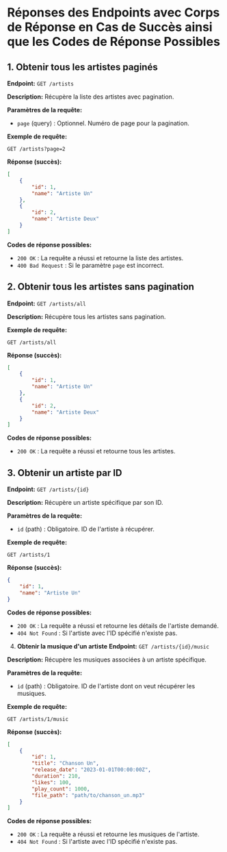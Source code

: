 # Réponses des Endpoints avec Corps de Réponse en Cas de Succès ainsi que les Codes de Réponse Possibles


## 1. Obtenir tous les artistes paginés
**Endpoint:** `GET /artists`

**Description:** Récupère la liste des artistes avec pagination.

**Paramètres de la requête:**
- `page` (query) : Optionnel. Numéro de page pour la pagination.

**Exemple de requête:**
```
GET /artists?page=2
```

**Réponse (succès):**
```json
[
    {
        "id": 1,
        "name": "Artiste Un"
    },
    {
        "id": 2,
        "name": "Artiste Deux"
    }
]
```

**Codes de réponse possibles:**
- `200 OK` : La requête a réussi et retourne la liste des artistes.
- `400 Bad Request` : Si le paramètre `page` est incorrect.

## 2. Obtenir tous les artistes sans pagination
**Endpoint:** `GET /artists/all`

**Description:** Récupère tous les artistes sans pagination.

**Exemple de requête:**
```
GET /artists/all
```

**Réponse (succès):**
```json
[
    {
        "id": 1,
        "name": "Artiste Un"
    },
    {
        "id": 2,
        "name": "Artiste Deux"
    }
]
```

**Codes de réponse possibles:**
- `200 OK` : La requête a réussi et retourne tous les artistes.

## 3. Obtenir un artiste par ID
**Endpoint:** `GET /artists/{id}`

**Description:** Récupère un artiste spécifique par son ID.

**Paramètres de la requête:**
- `id` (path) : Obligatoire. ID de l'artiste à récupérer.

**Exemple de requête:**
```
GET /artists/1
```

**Réponse (succès):**
```json
{
    "id": 1,
    "name": "Artiste Un"
}
```

**Codes de réponse possibles:**
- `200 OK` : La requête a réussi et retourne les détails de l'artiste demandé.
- `404 Not Found` : Si l'artiste avec l'ID spécifié n'existe pas.

4. **Obtenir la musique d'un artiste**
**Endpoint:** `GET /artists/{id}/music`

**Description:** Récupère les musiques associées à un artiste spécifique.

**Paramètres de la requête:**
- `id` (path) : Obligatoire. ID de l'artiste dont on veut récupérer les musiques.

**Exemple de requête:**
```
GET /artists/1/music
```

**Réponse (succès):**
```json
[
    {
        "id": 1,
        "title": "Chanson Un",
        "release_date": "2023-01-01T00:00:00Z",
        "duration": 210,
        "likes": 100,
        "play_count": 1000,
        "file_path": "path/to/chanson_un.mp3"
    }
]
```

**Codes de réponse possibles:**
- `200 OK` : La requête a réussi et retourne les musiques de l'artiste.
- `404 Not Found` : Si l'artiste avec l'ID spécifié n'existe pas.

